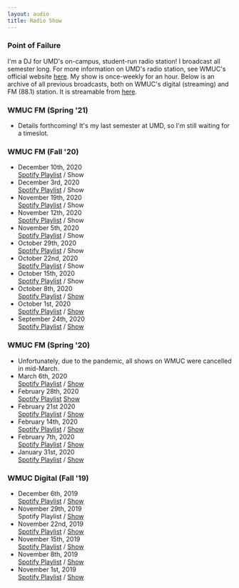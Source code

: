 ```yaml
---
layout: audio
title: Radio Show
---
```


### Point of Failure
I'm a DJ for UMD's on-campus, student-run radio station! I broadcast all semester long. 
For more information on UMD's radio station, see WMUC's official website [here](http://www.wmuc.umd.edu/). My show is 
once-weekly for an hour. Below is an archive of all previous broadcasts, both on WMUC's digital (streaming) and FM (88.1) 
station. It is streamable from [here](http://www.wmuc.umd.edu/).

### WMUC FM (Spring '21)
- Details forthcoming! It's my last semester at UMD, so I'm still waiting for a timeslot.

### WMUC FM (Fall '20)
- December 10th, 2020  
[Spotify Playlist](https://open.spotify.com/playlist/6RDlQOri6fmEgpTAn9mhXU?si=3EICsazwRpOqOZ4gqtVHnQ) / Show
- December 3rd, 2020  
[Spotify Playlist](https://open.spotify.com/playlist/0HXnyt05rKZeMWEbmQ8GXS?si=aTYhwkkJRLWS8YshkVjZ_w) / Show
- November 19th, 2020  
[Spotify Playlist](https://open.spotify.com/playlist/5P6QNl7Cozw5i44OGq9LL9?si=5-rku3_LSLKFdvyFsGiGUQ) / Show
- November 12th, 2020  
[Spotify Playlist](https://open.spotify.com/playlist/5SWyTuValYDoCFz7kRP2oz?si=OHgUepG4TSO2FdcgNyZ_CA) / Show
- November 5th, 2020  
[Spotify Playlist](https://open.spotify.com/playlist/20nSTQ5W8OzZI6KU27RK1b?si=wEk1QXbmS4er4PQco8yu4A) / Show
- October 29th, 2020  
[Spotify Playlist](https://open.spotify.com/playlist/7jUjmxtp5TBD9OzS3VMutv?si=oorkeAI9TkK97Jr4cpYpaQ) / Show
- October 22nd, 2020  
[Spotify Playlist](https://open.spotify.com/playlist/2NYfR6HWLA10P3nfUxE8ET?si=cWSJK2lWTSa05Gzvuc4D6Q) / Show
- October 15th, 2020  
[Spotify Playlist](https://open.spotify.com/playlist/0yORVZ5Pzu6EhdOdbGjAQi?si=PJSLkI_DTS-gjJwGzb_6nA) / Show
- October 8th, 2020  
[Spotify Playlist](https://open.spotify.com/playlist/2ha0FPYQvDE9hxJRW3CNhf?si=bV49jwLJTLaVtH5IlesvWg) / [Show](/assets/audio/Point_of_Failure_10_8_2020.mp3)
- October 1st, 2020  
[Spotify Playlist](https://open.spotify.com/playlist/5xY9ajczBIqfNn35duNB2J?si=zrOmBeBMSOGE7BDWtIASFw) / [Show](/assets/audio/Point_of_Failure_10_1_2020.mp3)
- September 24th, 2020  
[Spotify Playlist](https://open.spotify.com/playlist/4y1mF6rQwiers4XP7I87pV?si=Q-Pkk9Z3TweZ_GigajXSGA) / [Show](/assets/audio/Point_of_Failure_9_24_2020.mp3)

### WMUC FM (Spring '20)
- Unfortunately, due to the pandemic, all shows on WMUC were cancelled in mid-March.
- March 6th, 2020  
[Spotify Playlist](https://open.spotify.com/playlist/7A52IAPGRwAj2YG4YvJWNY?si=cKu34vLzRuCriij3gMv_Ew) / [Show](/assets/audio/Point_of_Failure_3_6_2020.mp3)
- February 28th, 2020  
[Spotify Playlist](https://open.spotify.com/playlist/1GJeyaOjm7011SecKnysgZ?si=NIrSXyPyQmyj1zencmq4SA)
[Show](/assets/audio/Point_of_Failure_2_28_2020.mp3)
- February 21st 2020  
[Spotify Playlist](https://open.spotify.com/playlist/2tvcAcLQgIheUGx42VnAot?si=4RKTI6DhT1maLyqufvjcXg) / 
[Show](/assets/audio/Point_of_Failure_2_21_2020.mp3)
- February 14th, 2020  
[Spotify Playlist](https://open.spotify.com/playlist/0ZzJScqhiLYQfxrpv8G5mf?si=Kr7wnQwbScabsU98C7dceQ) / 
[Show](/assets/audio/Point_of_Failure_3_6_2020.mp3)
- February 7th, 2020  
[Spotify Playlist](https://open.spotify.com/playlist/1NYnRlraCmO7V0Eg2B2djh?si=Z3dI8aw2TcW6P18KTFcVcw) / 
[Show](/assets/audio/Point_of_Failure_2_07_2020.mp3)
- January 31st, 2020  
[Spotify Playlist](https://open.spotify.com/playlist/4CisYdXX5tiNMkTdHN3TlK?si=ndp1CtJDRQypXpThpZgsNg) / 
[Show](/assets/audio/Point_of_Failure_1_31_2020.mp3)

### WMUC Digital (Fall '19)
- December 6th, 2019  
[Spotify Playlist](https://open.spotify.com/playlist/36njHsaggXSnNIaG7Xv3z3?si=omSPTPj8Q8mtcYnhe0L6lQ) / 
[Show](/assets/audio/Point_of_Failure_12_6_2019.mp3)
- November 29th, 2019  
Spotify Playlist / 
[Show](/assets/audio/Point_of_Failure_11_29_2019.mp3)
- November 22nd, 2019  
[Spotify Playlist](https://open.spotify.com/playlist/5FPeuKzEdRNKrrxqx1nxn2?si=-1EkduFFSxebR1-Wk3Gzsw) / 
[Show](/assets/audio/Point_of_Failure_11_22_2019.mp3)
- November 15th, 2019  
[Spotify Playlist](https://open.spotify.com/playlist/2F9134VmZyoA2cOblUocMC?si=o4FZntxqT0mvOqtmFetr6A) / 
[Show](/assets/audio/Point_of_Failure_11_15_2019.mp3)
- November 8th, 2019    
[Spotify Playlist](https://open.spotify.com/playlist/2ogrregS42DIyFR6qLXrRN?si=iG1yoOPbR_-y2BEHVPHOIA) / 
[Show](/assets/audio/Point_of_Failure_11_8_2019.mp3)
- November 1st, 2019  
[Spotify Playlist](https://open.spotify.com/playlist/6ASmdrLlmTdnTOt8NHZigt?si=0aZmkxZjSoCfccw8PunO-g) / 
[Show](/assets/audio/Point_of_Failure_11_1_2019.mp3?autoplay=0&loop=0&controls=1)  
